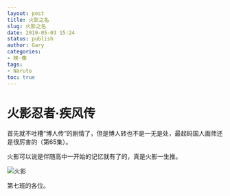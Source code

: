 ```yaml
---
layout: post
title: 火影之名
slug: 火影之名
date: 2019-05-03 15:24
status: publish
author: Gary
categories: 
- 映·像
tags: 
- Naruto
toc: true
---
```


# 火影忍者·疾风传

首先就不吐槽“博人传”的剧情了，但是博人转也不是一无是处，最起码国人画师还是很厉害的（第65集）。

火影可以说是伴随高中一开始的记忆就有了的，真是火影一生推。

![火影](./images/火影.jpg)

第七班的各位。